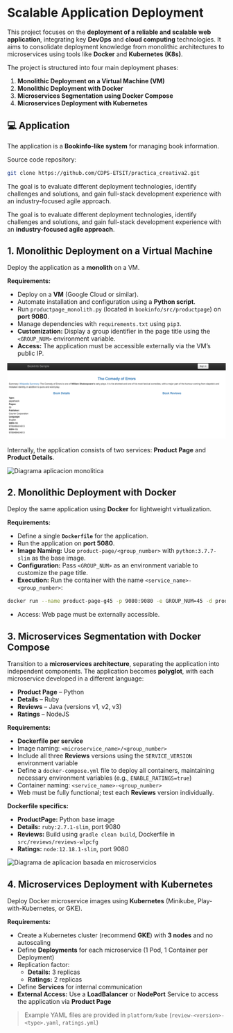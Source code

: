 # Scalable Application Deployment

This project focuses on the **deployment of a reliable and scalable web application**, integrating key **DevOps** and **cloud computing** technologies. It aims to consolidate deployment knowledge from monolithic architectures to microservices using tools like **Docker** and **Kubernetes (K8s)**.

The project is structured into four main deployment phases:

1. **Monolithic Deployment on a Virtual Machine (VM)**
2. **Monolithic Deployment with Docker**
3. **Microservices Segmentation using Docker Compose**
4. **Microservices Deployment with Kubernetes**

## 💻 Application

The application is a **Bookinfo-like system** for managing book information.

Source code repository:

```bash
git clone https://github.com/CDPS-ETSIT/practica_creativa2.git
```

The goal is to evaluate different deployment technologies, identify challenges and solutions, and gain full-stack development experience with an industry-focused agile approach.

The goal is to evaluate different deployment technologies, identify challenges and solutions, and gain full-stack development experience with an **industry-focused agile approach**.

## 1. Monolithic Deployment on a Virtual Machine

Deploy the application as a **monolith** on a VM.

**Requirements:**

- Deploy on a **VM** (Google Cloud or similar).  
- Automate installation and configuration using a **Python script**.  
- Run `productpage_monolith.py` (located in `bookinfo/src/productpage`) on **port 9080**.  
- Manage dependencies with `requirements.txt` using `pip3`.  
- **Customization:** Display a group identifier in the page title using the `<GROUP_NUM>` environment variable.  
- **Access:** The application must be accessible externally via the VM’s public IP.

![Interfaz de usuario gráfica](./images/web-app-gui.png)

Internally, the application consists of two services: **Product Page** and **Product Details**.

![Diagrama aplicacion monolitica](./images/app-monolith.png)

## 2. Monolithic Deployment with Docker

Deploy the same application using **Docker** for lightweight virtualization.

**Requirements:**

- Define a single **`Dockerfile`** for the application.  
- Run the application on **port 5080**.  
- **Image Naming:** Use `product-page/<group_number>` with `python:3.7.7-slim` as the base image.  
- **Configuration:** Pass `<GROUP_NUM>` as an environment variable to customize the page title.  
- **Execution:** Run the container with the name `<service_name>-<group_number>`:  
```bash
docker run --name product-page-g45 -p 9080:9080 -e GROUP_NUM=45 -d product-page/g45
```
- Access: Web page must be externally accessible.

## 3. Microservices Segmentation with Docker Compose

Transition to a **microservices architecture**, separating the application into independent components. The application becomes **polyglot**, with each microservice developed in a different language:

- **Product Page** – Python  
- **Details** – Ruby  
- **Reviews** – Java (versions v1, v2, v3)  
- **Ratings** – NodeJS

**Requirements:**

- **Dockerfile per service**  
- Image naming: `<microservice_name>/<group_number>`  
- Include all three **Reviews** versions using the `SERVICE_VERSION` environment variable  
- Define a `docker-compose.yml` file to deploy all containers, maintaining necessary environment variables (e.g., `ENABLE_RATINGS=true`)  
- Container naming: `<service_name>-<group_number>`  
- Web must be fully functional; test each **Reviews** version individually.

**Dockerfile specifics:**

- **ProductPage:** Python base image  
- **Details:** `ruby:2.7.1-slim`, port 9080  
- **Reviews:** Build using `gradle clean build`, Dockerfile in `src/reviews/reviews-wlpcfg`  
- **Ratings:** `node:12.18.1-slim`, port 9080

![Diagrama de aplicacion basada en microservicios](./images/app-microservices.png)

## 4. Microservices Deployment with Kubernetes

Deploy Docker microservice images using **Kubernetes** (Minikube, Play-with-Kubernetes, or GKE).

**Requirements:**

- Create a Kubernetes cluster (recommend **GKE**) with **3 nodes** and no autoscaling  
- Define **Deployments** for each microservice (1 Pod, 1 Container per Deployment)  
- Replication factor:  
  - **Details:** 3 replicas  
  - **Ratings:** 2 replicas  
- Define **Services** for internal communication  
- **External Access:** Use a **LoadBalancer** or **NodePort** Service to access the application via **Product Page**

> Example YAML files are provided in `platform/kube` (`review-<version>-<type>.yaml`, `ratings.yml`)
